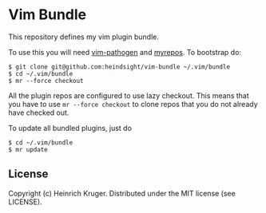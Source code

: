 # Vim Bundle

This repository defines my vim plugin bundle.

To use this you will need [vim-pathogen](https://github.com/gcmt/taboo.vim/issues/22) and [myrepos](https://myrepos.branchable.com/). To bootstrap do:

    $ git clone git@github.com:heindsight/vim-bundle ~/.vim/bundle
    $ cd ~/.vim/bundle
    $ mr --force checkout

All the plugin repos are configured to use lazy checkout. This means that you have to use `mr --force checkout` to clone repos that you do not already have checked out.

To update all bundled plugins, just do

    $ cd ~/.vim/bundle
    $ mr update


## License

Copyright (c) Heinrich Kruger. Distributed under the MIT license (see LICENSE).

